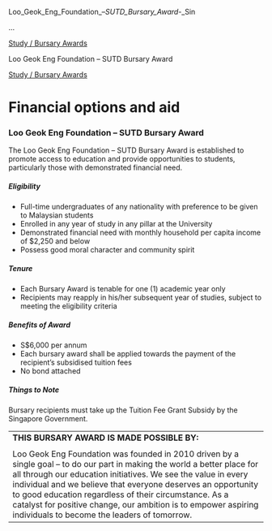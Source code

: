 Loo_Geok_Eng_Foundation_–_SUTD_Bursary_Award_-_Sin



…

 [Study / Bursary Awards](/admissions/undergraduate/financing-options-and-aid/financial-aid/study-bursary-awards) 

Loo Geok Eng Foundation – SUTD Bursary Award

[Study / Bursary Awards](https://www.sutd.edu.sg/admissions/undergraduate/financing-options-and-aid/financial-aid/study-bursary-awards)

Financial options and aid
=========================

### Loo Geok Eng Foundation – SUTD Bursary Award

The Loo Geok Eng Foundation – SUTD Bursary Award is established to promote access to education and provide opportunities to students, particularly those with demonstrated financial need.

##### **Eligibility**

* Full-time undergraduates of any nationality with preference to be given to Malaysian students
* Enrolled in any year of study in any pillar at the University
* Demonstrated financial need with monthly household per capita income of $2,250 and below
* Possess good moral character and community spirit

##### **Tenure**

* Each Bursary Award is tenable for one (1) academic year only
* Recipients may reapply in his/her subsequent year of studies, subject to meeting the eligibility criteria

##### **Benefits of Award**

* S$6,000 per annum
* Each bursary award shall be applied towards the payment of the recipient’s subsidised tuition fees
* No bond attached

##### **Things to Note**

Bursary recipients must take up the Tuition Fee Grant Subsidy by the Singapore Government.



|  |
| --- |
| **THIS BURSARY AWARD IS MADE POSSIBLE BY:** |
|  |
| Loo Geok Eng Foundation was founded in 2010 driven by a single goal – to do our part in making the world a better place for all through our education initiatives. We see the value in every individual and we believe that everyone deserves an opportunity to good education regardless of their circumstance. As a catalyst for positive change, our ambition is to empower aspiring individuals to become the leaders of tomorrow. |

